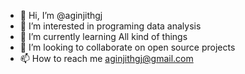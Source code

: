 - 👋 Hi, I’m @aginjithgj
- 👀 I’m interested in programing data analysis 
- 🌱 I’m currently learning All kind of things
- 💞️ I’m looking to collaborate on open source projects
- 📫 How to reach me aginjithgj@gmail.com

<!---
aginjithgj/aginjithgj is a ✨ special ✨ repository because its `README.md` (this file) appears on your GitHub profile.
You can click the Preview link to take a look at your changes.
--->
